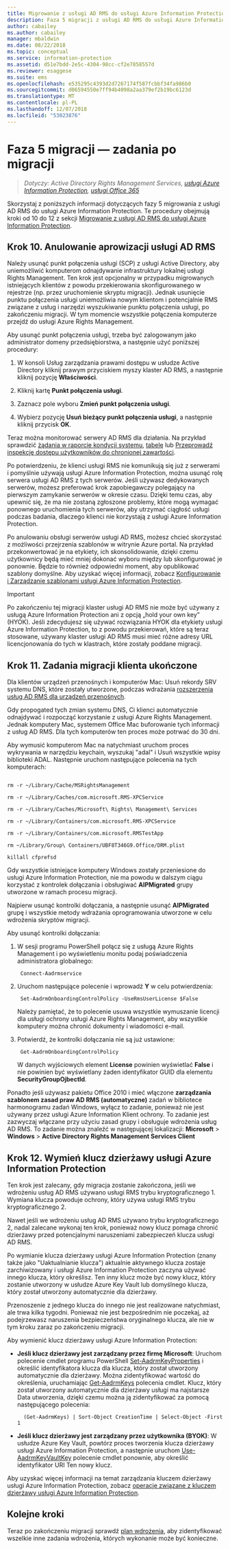 ```yaml
---
title: Migrowanie z usługi AD RMS do usługi Azure Information Protection — faza 5
description: Faza 5 migracji z usługi AD RMS do usługi Azure Information Protection, obejmująca kroki od 10 do 12 z sekcji Migrowanie z usługi AD RMS do usługi Azure Information Protection.
author: cabailey
ms.author: cabailey
manager: mbaldwin
ms.date: 08/22/2018
ms.topic: conceptual
ms.service: information-protection
ms.assetid: d51e7bdd-2e5c-4304-98cc-cf2e7858557d
ms.reviewer: esaggese
ms.suite: ems
ms.openlocfilehash: e535295c4393d2d7267174f587fcbbf34fa986b0
ms.sourcegitcommit: d06594550e7ff94b4098a2aa379ef2b19bc6123d
ms.translationtype: MT
ms.contentlocale: pl-PL
ms.lasthandoff: 12/07/2018
ms.locfileid: "53023876"
---
```

# <a name="migration-phase-5---post-migration-tasks"></a>Faza 5 migracji — zadania po migracji

>*Dotyczy: Active Directory Rights Management Services, [usługi Azure Information Protection](https://azure.microsoft.com/pricing/details/information-protection), [usługi Office 365](http://download.microsoft.com/download/E/C/F/ECF42E71-4EC0-48FF-AA00-577AC14D5B5C/Azure_Information_Protection_licensing_datasheet_EN-US.pdf)*


Skorzystaj z poniższych informacji dotyczących fazy 5 migrowania z usługi AD RMS do usługi Azure Information Protection. Te procedury obejmują kroki od 10 do 12 z sekcji [Migrowanie z usługi AD RMS do usługi Azure Information Protection](migrate-from-ad-rms-to-azure-rms.md).

## <a name="step-10-deprovision-ad-rms"></a>Krok 10. Anulowanie aprowizacji usługi AD RMS

Należy usunąć punkt połączenia usługi (SCP) z usługi Active Directory, aby uniemożliwić komputerom odnajdywanie infrastruktury lokalnej usługi Rights Management. Ten krok jest opcjonalny w przypadku migrowanych istniejących klientów z powodu przekierowania skonfigurowanego w rejestrze (np. przez uruchomienie skryptu migracji). Jednak usunięcie punktu połączenia usługi uniemożliwia nowym klientom i potencjalnie RMS związane z usług i narzędzi wyszukiwanie punktu połączenia usługi, po zakończeniu migracji. W tym momencie wszystkie połączenia komputerze przejdź do usługi Azure Rights Management. 

Aby usunąć punkt połączenia usługi, trzeba być zalogowanym jako administrator domeny przedsiębiorstwa, a następnie użyć poniższej procedury:

1. W konsoli Usług zarządzania prawami dostępu w usłudze Active Directory kliknij prawym przyciskiem myszy klaster AD RMS, a następnie kliknij pozycję **Właściwości**.

2. Kliknij kartę **Punkt połączenia usługi**.

3. Zaznacz pole wyboru **Zmień punkt połączenia usługi**.

4. Wybierz pozycję **Usuń bieżący punkt połączenia usługi**, a następnie kliknij przycisk **OK**.

Teraz można monitorować serwery AD RMS dla działania. Na przykład sprawdzić [żądania w raporcie kondycji systemu](https://technet.microsoft.com/library/ee221012%28v=ws.10%29.aspx), [tabelę](https://technet.microsoft.com/library/dd772686%28v=ws.10%29.aspx) lub [Przeprowadź inspekcję dostępu użytkowników do chronionej zawartości](http://social.technet.microsoft.com/wiki/contents/articles/3440.ad-rms-frequently-asked-questions-faq.aspx). 

Po potwierdzeniu, że klienci usługi RMS nie komunikują się już z serwerami i pomyślnie używają usługi Azure Information Protection, można usunąć rolę serwera usługi AD RMS z tych serwerów. Jeśli używasz dedykowanych serwerów, możesz preferować krok zapobiegawczy polegający na pierwszym zamykanie serwerów w okresie czasu. Dzięki temu czas, aby upewnić się, że ma nie zostaną zgłoszone problemy, które mogą wymagać ponownego uruchomienia tych serwerów, aby utrzymać ciągłość usługi podczas badania, dlaczego klienci nie korzystają z usługi Azure Information Protection.

Po anulowaniu obsługi serwerów usługi AD RMS, możesz chcieć skorzystać z możliwości przejrzenia szablonów w witrynie Azure portal. Na przykład przekonwertować je na etykiety, ich skonsolidowanie, dzięki czemu użytkownicy będą mieć mniej dokonać wyboru między lub skonfigurować je ponownie. Będzie to również odpowiedni moment, aby opublikować szablony domyślne. Aby uzyskać więcej informacji, zobacz [Konfigurowanie i Zarządzanie szablonami usługi Azure Information Protection](./configure-policy-templates.md).

>[!IMPORTANT]
> Po zakończeniu tej migracji klaster usługi AD RMS nie może być używany z usługą Azure Information Protection ani z opcją „hold your own key” (HYOK). Jeśli zdecydujesz się używać rozwiązania HYOK dla etykiety usługi Azure Information Protection, to z powodu przekierowań, które są teraz stosowane, używany klaster usługi AD RMS musi mieć różne adresy URL licencjonowania do tych w klastrach, które zostały poddane migracji.

## <a name="step-11-complete-client-migration-tasks"></a>Krok 11. Zadania migracji klienta ukończone

Dla klientów urządzeń przenośnych i komputerów Mac: Usuń rekordy SRV systemu DNS, które zostały utworzone, podczas wdrażania [rozszerzenia usług AD RMS dla urządzeń przenośnych](https://technet.microsoft.com/library/dn673574.aspx).

Gdy propogated tych zmian systemu DNS, Ci klienci automatycznie odnajdywać i rozpocząć korzystanie z usługi Azure Rights Management. Jednak komputery Mac, systemem Office Mac buforowanie tych informacji z usług AD RMS. Dla tych komputerów ten proces może potrwać do 30 dni. 

Aby wymusić komputerom Mac na natychmiast uruchom proces wykrywania w narzędziu keychain, wyszukaj "adal" i Usuń wszystkie wpisy biblioteki ADAL. Następnie uruchom następujące polecenia na tych komputerach:

````

rm -r ~/Library/Cache/MSRightsManagement

rm -r ~/Library/Caches/com.microsoft.RMS-XPCService

rm -r ~/Library/Caches/Microsoft\ Rights\ Management\ Services

rm -r ~/Library/Containers/com.microsoft.RMS-XPCService

rm -r ~/Library/Containers/com.microsoft.RMSTestApp

rm ~/Library/Group\ Containers/UBF8T346G9.Office/DRM.plist

killall cfprefsd

````

Gdy wszystkie istniejące komputery Windows zostały przeniesione do usługi Azure Information Protection, nie ma powodu w dalszym ciągu korzystać z kontrolek dołączania i obsługiwać **AIPMigrated** grupy utworzone w ramach procesu migracji. 

Najpierw usunąć kontrolki dołączania, a następnie usunąć **AIPMigrated** grupę i wszystkie metody wdrażania oprogramowania utworzone w celu wdrożenia skryptów migracji.

Aby usunąć kontrolki dołączania:

1. W sesji programu PowerShell połącz się z usługą Azure Rights Management i po wyświetleniu monitu podaj poświadczenia administratora globalnego:

        Connect-Aadrmservice

2. Uruchom następujące polecenie i wprowadź **Y** w celu potwierdzenia:

        Set-AadrmOnboardingControlPolicy -UseRmsUserLicense $False
    
    Należy pamiętać, że to polecenie usuwa wszystkie wymuszanie licencji dla usługi ochrony usługi Azure Rights Management, aby wszystkie komputery można chronić dokumenty i wiadomości e-mail.

3. Potwierdź, że kontrolki dołączania nie są już ustawione:

        Get-AadrmOnboardingControlPolicy

    W danych wyjściowych element **License** powinien wyświetlać **False** i nie powinien być wyświetlany żaden identyfikator GUID dla elementu **SecurityGroupOjbectId**.

Ponadto jeśli używasz pakietu Office 2010 i mieć włączone **zarządzania szablonem zasad praw AD RMS (automatyczne)** zadań w bibliotece harmonogramu zadań Windows, wyłącz to zadanie, ponieważ nie jest używany przez usługi Azure Information Klient ochrony. To zadanie jest zazwyczaj włączane przy użyciu zasad grupy i obsługuje wdrożenia usług AD RMS. To zadanie można znaleźć w następującej lokalizacji: **Microsoft** > **Windows** > **Active Directory Rights Management Services Client**

## <a name="step-12-rekey-your-azure-information-protection-tenant-key"></a>Krok 12. Wymień klucz dzierżawy usługi Azure Information Protection

Ten krok jest zalecany, gdy migracja zostanie zakończona, jeśli we wdrożeniu usług AD RMS używano usługi RMS trybu kryptograficznego 1. Wymiana klucza powoduje ochrony, który używa usługi RMS trybu kryptograficznego 2. 

Nawet jeśli we wdrożeniu usług AD RMS używano trybu kryptograficznego 2, nadal zalecane wykonaj ten krok, ponieważ nowy klucz pomaga chronić dzierżawy przed potencjalnymi naruszeniami zabezpieczeń klucza usługi AD RMS.

Po wymianie klucza dzierżawy usługi Azure Information Protection (znany także jako "Uaktualnianie klucza") aktualnie aktywnego klucza zostaje zarchiwizowany i usługi Azure Information Protection zaczyna używać innego klucza, który określisz. Ten inny klucz może być nowy klucz, który zostanie utworzony w usłudze Azure Key Vault lub domyślnego klucza, który został utworzony automatycznie dla dzierżawy.

Przenoszenie z jednego klucza do innego nie jest realizowane natychmiast, ale trwa kilka tygodni. Ponieważ nie jest bezpośrednim nie poczekaj, aż podejrzewasz naruszenia bezpieczeństwa oryginalnego klucza, ale nie w tym kroku zaraz po zakończeniu migracji.

Aby wymienić klucz dzierżawy usługi Azure Information Protection:

- **Jeśli klucz dzierżawy jest zarządzany przez firmę Microsoft**: Uruchom polecenie cmdlet programu PowerShell [Set-AadrmKeyProperties](/powershell/module/aadrm/set-aadrmkeyproperties) i określić identyfikatora klucza dla klucza, który został utworzony automatycznie dla dzierżawy. Można zidentyfikować wartość do określenia, uruchamiając [Get-AadrmKeys](/powershell/module/aadrm/get-aadrmkeys) polecenia cmdlet. Klucz, który został utworzony automatycznie dla dzierżawy usługi ma najstarsze Data utworzenia, dzięki czemu można ją zidentyfikować za pomocą następującego polecenia:
    
        (Get-AadrmKeys) | Sort-Object CreationTime | Select-Object -First 1

- **Jeśli klucz dzierżawy jest zarządzany przez użytkownika (BYOK)**: W usłudze Azure Key Vault, powtórz proces tworzenia klucza dzierżawy usługi Azure Information Protection, a następnie uruchom [Use-AadrmKeyVaultKey](/powershell/aadrm/vlatest/use-aadrmkeyvaultkey) polecenie cmdlet ponownie, aby określić identyfikator URI Ten nowy klucz. 

Aby uzyskać więcej informacji na temat zarządzania kluczem dzierżawy usługi Azure Information Protection, zobacz [operacje związane z kluczem dzierżawy usługi Azure Information Protection](./operations-tenant-key.md).


## <a name="next-steps"></a>Kolejne kroki

Teraz po zakończeniu migracji sprawdź [plan wdrożenia](deployment-roadmap.md), aby zidentyfikować wszelkie inne zadania wdrożenia, których wykonanie może być konieczne.

